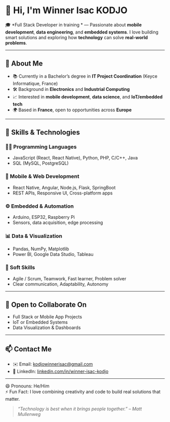 # 👋 Hi, I'm **Winner Isac KODJO**

🎓 *Full Stack Developer in training * — Passionate about **mobile development**, **data engineering**, and **embedded systems**. I love building smart solutions and exploring how **technology** can solve **real-world problems**.

---

## 🌟 About Me

- 📚 Currently in a Bachelor’s degree in **IT Project Coordination** (Keyce Informatique, France)
- 🛠 Background in **Electronics** and **Industrial Computing**
- 📈 Interested in **mobile development**, **data science**, and **IoT/embedded tech**
- 🌍 Based in **France**, open to opportunities across **Europe**

---

## 💼 Skills & Technologies

### 👨‍💻 Programming Languages
- JavaScript (React, React Native), Python, PHP, C/C++, Java
- SQL (MySQL, PostgreSQL)

### 📱 Mobile & Web Development
- React Native, Angular, Node.js, Flask, SpringBoot
- REST APIs, Responsive UI, Cross-platform apps

### ⚙️ Embedded & Automation
- Arduino, ESP32, Raspberry Pi
- Sensors, data acquisition, edge processing

### 📊 Data & Visualization
- Pandas, NumPy, Matplotlib
- Power BI, Google Data Studio, Tableau

### 🧠 Soft Skills
- Agile / Scrum, Teamwork, Fast learner, Problem solver
- Clear communication, Adaptability, Autonomy

---

## 🤝 Open to Collaborate On

- Full Stack or Mobile App Projects  
- IoT or Embedded Systems  
- Data Visualization & Dashboards  

---

## 📫 Contact Me

- ✉️ Email: kodjowinnerisac@gmail.com  
- 💼 LinkedIn: [linkedin.com/in/winner-isac-kodjo](https://www.linkedin.com/in/winner-isac-kodjo/)  
  

---

😄 Pronouns: He/Him  
⚡ Fun Fact: I love combining creativity and code to build real solutions that matter.

> *“Technology is best when it brings people together.” – Matt Mullenweg*
